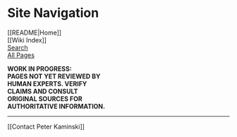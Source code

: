 # Site Navigation

[[README|Home]]  
[[Wiki Index]]  
[Search](/search.html)  
[All Pages](/all-pages.html)  

**WORK IN PROGRESS:  
PAGES NOT YET REVIEWED BY  
HUMAN EXPERTS. VERIFY  
CLAIMS AND CONSULT  
ORIGINAL SOURCES FOR  
AUTHORITATIVE INFORMATION.**

---

[[Contact Peter Kaminski]]  